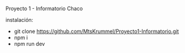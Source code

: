 Proyecto 1 - Informatorio Chaco

instalación:
- git clone https://github.com/MtsKrummel/Proyecto1-Informatorio.git
- npm i
- npm run dev
